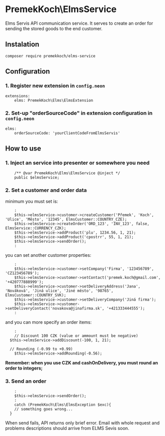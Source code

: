 PremekKoch\ElmsService
=========================

Elms Servis API communication service. It serves to create an order for sending the stored goods to the end customer.

Instalation
-----------

```
composer require premekkoch/elms-service
```

Configuration
-------------
### 1. Register new extension in `config.neon`
```
extensions:
	elms: PremekKoch\Elms\ElmsExtension
```

### 2. Set-up "orderSourceCode" in extension configuration in `config.neon`

```
elms:
	orderSourceCode: 'yourClientCodeFromElmsServis'
```

How to use
----------

### 1. Inject an service into presenter or somewhere you need

```
	/** @var PremekKoch\Elms\ElmsService @inject */
	public $elmsService;
```

### 2. Set a customer and order data

minimum you must set is:

```
	:
	$this->elmsService->customer->createCustomer('Přemek', 'Koch', 'Ulice', 'Město', '12345', ElmsCustomer::COUNTRY_CZE);
	$this->elmsService->createOrder('ORD_123', 'INV_123', false, ElmsService::CURRENCY_CZK);
	$this->elmsService->addProduct('plu', 1234.56, 1, 21);
	$this->elmsService->addProduct('cpostrr', 55, 1, 21);
	$this->elmsService->sendOrder();
	:
```

you can set another customer properties:
 
```
	:
	$this->elmsService->customer->setCompany('Firma', '123456789', 'CZ123456789'); 
	$this->elmsService->customer->setContact('premek.koch@gmail.com', '+420777888999');
	$this->elmsService->customer->setDeliveryAddress('Jana', 'Nováková', 'Jiná ulice', 'Jiné město', '98765', ElmsCustomer::COUNTRY_SVK);
	$this->elmsService->customer->setDeliveryCompany('Jiná firma');
	$this->elmsService->customer->setDeliveryContact('novakova@jinafirma.sk', '+421333444555');
	:
```

and you can more specify an order items:

```
	:
	// Discount 100 CZK (value or ammount must be negative)
  $this->elmsService->addDiscount(-100, 1, 21);
  
  // Rounding (-0.99 to +0.99)
	$this->elmsService->addRounding(-0.56);
```
**Remember: when you use CZK and cashOnDelivery, you must round an order to integers;** 


### 3. Send an order
```
	:
	$this->elmsService->sendOrder();
	:
	catch (PremekKoch\Elms\ElmsException $exc){
    // something goes wrong... 			
  }
```
When send fails, API returns only brief error. Email with whole request and problems descriptions should arrive from ELMS Sevis soon.

